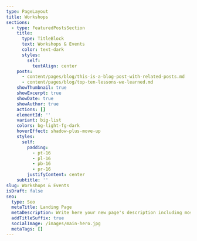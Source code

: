 ```yaml
---
type: PageLayout
title: Workshops
sections:
  - type: FeaturedPostsSection
    title:
      type: TitleBlock
      text: Workshops & Events
      color: text-dark
      styles:
        self:
          textAlign: center
    posts:
      - content/pages/blog/this-is-a-blog-post-with-related-posts.md
      - content/pages/blog/top-ten-lessons-we-learned.md
    showThumbnail: true
    showExcerpt: true
    showDate: true
    showAuthor: true
    actions: []
    elementId: ''
    variant: big-list
    colors: bg-light-fg-dark
    hoverEffect: shadow-plus-move-up
    styles:
      self:
        padding:
          - pt-16
          - pl-16
          - pb-16
          - pr-16
        justifyContent: center
    subtitle: ''
slug: Workshops & Events
isDraft: false
seo:
  type: Seo
  metaTitle: Landing Page
  metaDescription: Write here your new page's description including most relevant keywords.
  addTitleSuffix: true
  socialImage: /images/main-hero.jpg
  metaTags: []
---
```

